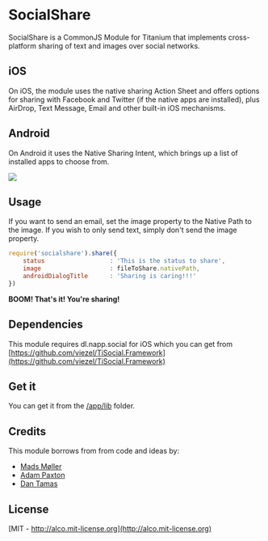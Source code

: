 # SocialShare

SocialShare is a CommonJS Module for Titanium that implements cross-platform sharing of text and images over social networks.

## iOS
On iOS, the module uses the native sharing Action Sheet and offers options for sharing with Facebook and Twitter (if the native apps are installed), 
plus AirDrop, Text Message, Email and other built-in iOS mechanisms.

## Android
On Android it uses the Native Sharing Intent, which brings up a list of installed apps to choose from.

![](http://drops.ricardoalcocer.com/drops/ios_android_sharing-y54AvtkxtS.png)

## Usage

If you want to send an email, set the image property to the Native Path to the image.  If you wish to only send text, simply don't send the image property.
```javascript
require('socialshare').share({
	status 					: 'This is the status to share',
	image 					: fileToShare.nativePath,
	androidDialogTitle 		: 'Sharing is caring!!!'
})
```

**BOOM!  That's it!  You're sharing!**

## Dependencies	
This module requires dl.napp.social for iOS which you can get from [https://github.com/viezel/TiSocial.Framework](https://github.com/viezel/TiSocial.Framework)

## Get it
You can get it from the [/app/lib](https://github.com/ricardoalcocer/socialshare/tree/master/app/lib) folder.

## Credits
This module borrows from from code and ideas by:

* [Mads Møller](https://github.com/viezel/)
* [Adam Paxton](https://github.com/adampax/)
* [Dan Tamas](https://github.com/rborn)

## License
[MIT - http://alco.mit-license.org](http://alco.mit-license.org)